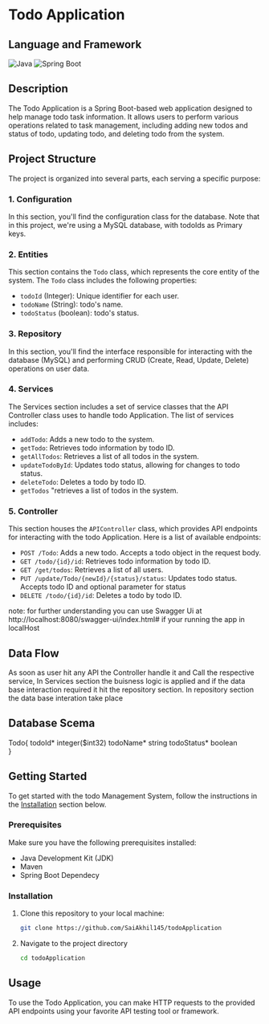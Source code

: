# Todo Application
## Language and Framework

![Java](https://img.shields.io/badge/Language-Java-green)
![Spring Boot](https://img.shields.io/badge/Framework-Spring%20Boot-brightgreen)

## Description

The Todo Application is a Spring Boot-based web application designed to help manage todo task information. It allows users to perform various operations related to task management, including adding new todos and status of todo, updating todo, and deleting todo from the system.

## Project Structure

The project is organized into several parts, each serving a specific purpose:

### 1. Configuration

In this section, you'll find the configuration class for the database. Note that in this project, we're using a MySQL database, with todoIds as Primary keys.

### 2. Entities

This section contains the `Todo` class, which represents the core entity of the system. The `Todo` class includes the following properties:

- `todoId` (Integer): Unique identifier for each user.
- `todoName` (String): todo's name.
- `todoStatus` (boolean): todo's status.


### 3. Repository

In this section, you'll find the interface responsible for interacting with the database (MySQL) and performing CRUD (Create, Read, Update, Delete) operations on user data.

### 4. Services

The Services section includes a set of service classes that the API Controller class uses to handle todo Application. The list of services includes:

- `addTodo`: Adds a new todo to the system.
- `getTodo`: Retrieves todo information by todo ID.
- `getAllTodos`: Retrieves a list of all todos in the system.
- `updateTodoById`: Updates todo status, allowing for changes to todo status.
- `deleteTodo`: Deletes a todo by todo ID.
- `getTodos` "retrieves a list of todos in the system.

### 5. Controller

This section houses the `APIController` class, which provides API endpoints for interacting with the todo Application. Here is a list of available endpoints:

- `POST /Todo`: Adds a new todo. Accepts a todo object in the request body.
- `GET /todo/{id}/id`: Retrieves todo information by todo ID.
- `GET /get/todos`: Retrieves a list of all users.
- `PUT /update/Todo/{newId}/{status}/status`: Updates todo status. Accepts todo ID and optional parameter for status 
- `DELETE /todo/{id}/id`: Deletes a todo by todo ID.

note: for further understanding you can use Swagger Ui at http://localhost:8080/swagger-ui/index.html# if your running the app in localHost
## Data Flow
As soon as user hit any API the Controller handle it and Call the respective service, In Services section the buisness logic is applied and if the data base interaction required it hit the repository section. In repository section the data base interation take place

## Database Scema
Todo{
todoId*	integer($int32)
todoName*	string
todoStatus*     boolean     
}

## Getting Started

To get started with the todo Management System, follow the instructions in the [Installation](#installation) section below.

### Prerequisites

Make sure you have the following prerequisites installed:

- Java Development Kit (JDK)
- Maven
- Spring Boot Dependecy

### Installation

1. Clone this repository to your local machine:

   ```bash
   git clone https://github.com/SaiAkhil145/todoApplication
   
2. Navigate to the project directory

    ```bash
    cd todoApplication

## Usage

To use the Todo Application, you can make HTTP requests to the provided API endpoints using your favorite API testing tool or framework.
